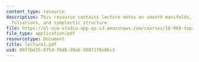 ```yaml
---
content_type: resource
description: This resource contains lecture notes on smooth manifolds, geometry of
  foliations, and symplectic structure.
file: https://ol-ocw-studio-app-qa.s3.amazonaws.com/courses/18-969-topics-in-geometry-dirac-geometry-fall-2006/0977bd35075df6dbd9ab50071f0c86c3_lecture1.pdf
file_type: application/pdf
resourcetype: Document
title: lecture1.pdf
uid: 0977bd35-075d-f6db-d9ab-50071f0c86c3
---
```

